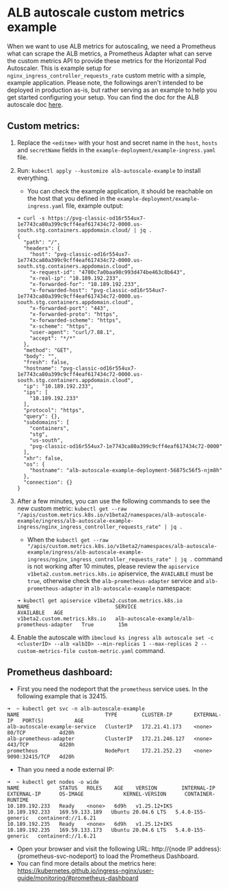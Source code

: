 # ALB autoscale custom metrics example

When we want to use ALB metrics for autoscaling, we need a Prometheus what can scrape the ALB metrics, a Prometheus Adapter what can serve the custom metrics API to provide these metrics for the Horizontal Pod Autoscaler. This is example setup for `nginx_ingress_controller_requests_rate` custom metric with a simple, example application. Please note, the followings aren't intended to be deployed in production as-is, but rather serving as an example to help you get started configuring your setup. You can find the doc for the ALB autoscale doc [here](https://cloud.ibm.com/docs/containers?topic=containers-ingress-alb-manage#alb_replicas_autoscaler). 

## Custom metrics:

1. Replace the `<editme>` with your host and secret name in the `host`, `hosts` and `secretName` fields in the `example-deployment/example-ingress.yaml` file.

2. Run: `kubectl apply --kustomize alb-autoscale-example` to install everything. 

    - You can check the example application, it should be reachable on the host that you defined in the `example-deployment/example-ingress.yaml` file, example output:
    ```
    ➜ curl -s https://pvg-classic-od16r554ux7-1e7743ca80a399c9cff4eaf617434c72-0000.us-south.stg.containers.appdomain.cloud/ | jq .
    {
      "path": "/",
      "headers": {
        "host": "pvg-classic-od16r554ux7-1e7743ca80a399c9cff4eaf617434c72-0000.us-south.stg.containers.appdomain.cloud",
        "x-request-id": "4780c7a0baa98c993d474be463c8b643",
        "x-real-ip": "10.189.192.233",
        "x-forwarded-for": "10.189.192.233",
        "x-forwarded-host": "pvg-classic-od16r554ux7-1e7743ca80a399c9cff4eaf617434c72-0000.us-south.stg.containers.appdomain.cloud",
        "x-forwarded-port": "443",
        "x-forwarded-proto": "https",
        "x-forwarded-scheme": "https",
        "x-scheme": "https",
        "user-agent": "curl/7.88.1",
        "accept": "*/*"
      },
      "method": "GET",
      "body": "",
      "fresh": false,
      "hostname": "pvg-classic-od16r554ux7-1e7743ca80a399c9cff4eaf617434c72-0000.us-south.stg.containers.appdomain.cloud",
      "ip": "10.189.192.233",
      "ips": [
        "10.189.192.233"
      ],
      "protocol": "https",
      "query": {},
      "subdomains": [
        "containers",
        "stg",
        "us-south",
        "pvg-classic-od16r554ux7-1e7743ca80a399c9cff4eaf617434c72-0000"
      ],
      "xhr": false,
      "os": {
        "hostname": "alb-autoscale-example-deployment-56875c56f5-njm8h"
      },
      "connection": {}
    }
    ```

3. After a few minutes, you can use the following commands to see the new custom metric: `kubectl get --raw "/apis/custom.metrics.k8s.io/v1beta2/namespaces/alb-autoscale-example/ingress/alb-autoscale-example-ingress/nginx_ingress_controller_requests_rate" | jq .`

    - When the `kubectl get --raw "/apis/custom.metrics.k8s.io/v1beta2/namespaces/alb-autoscale-example/ingress/alb-autoscale-example-ingress/nginx_ingress_controller_requests_rate" | jq .` command is not working after 10 minutes, please review the `apiservice v1beta2.custom.metrics.k8s.io` apiservice, the `AVAILABLE` must be `true`, otherwise check the `alb-prometheus-adapter` service and `alb-prometheus-adapter` in `alb-autoscale-example` namespace:
    ```
    ➜ kubectl get apiservice v1beta2.custom.metrics.k8s.io
    NAME                            SERVICE                                        AVAILABLE   AGE
    v1beta2.custom.metrics.k8s.io   alb-autoscale-example/alb-prometheus-adapter   True        15m
    ```

4. Enable the autoscale with `ibmcloud ks ingress alb autoscale set -c <clusterID> --alb <albID> --min-replicas 1 --max-replicas 2 --custom-metrics-file custom-metric.yaml` command.


## Prometheus dashboard: 
  - First you need the nodeport that the `prometheus` service uses. In the following example that is 32415.
  ```
  ➜  ~ kubectl get svc -n alb-autoscale-example
  NAME                            TYPE        CLUSTER-IP       EXTERNAL-IP   PORT(S)          AGE
  alb-autoscale-example-service   ClusterIP   172.21.41.173    <none>        80/TCP           4d20h
  alb-prometheus-adapter          ClusterIP   172.21.246.127   <none>        443/TCP          4d20h
  prometheus                      NodePort    172.21.252.23    <none>        9090:32415/TCP   4d20h
  ``` 
  - Than you need a node external IP: 
  ```
  ➜  ~ kubectl get nodes -o wide
  NAME             STATUS   ROLES    AGE    VERSION        INTERNAL-IP      EXTERNAL-IP      OS-IMAGE             KERNEL-VERSION      CONTAINER-RUNTIME
  10.189.192.233   Ready    <none>   6d9h   v1.25.12+IKS   10.189.192.233   169.59.133.189   Ubuntu 20.04.6 LTS   5.4.0-155-generic   containerd://1.6.21
  10.189.192.235   Ready    <none>   6d9h   v1.25.12+IKS   10.189.192.235   169.59.133.173   Ubuntu 20.04.6 LTS   5.4.0-155-generic   containerd://1.6.21
  ```
  - Open your browser and visit the following URL: http://{node IP address}:{prometheus-svc-nodeport} to load the Prometheus Dashboard. 
  - You can find more details about the metrics here: https://kubernetes.github.io/ingress-nginx/user-guide/monitoring/#prometheus-dashboard

